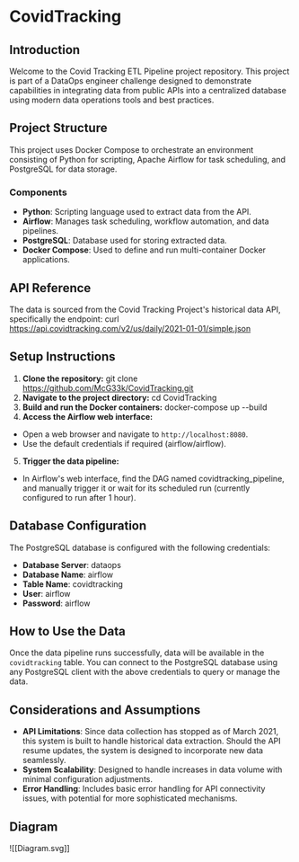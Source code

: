 # CovidTracking

## Introduction
Welcome to the Covid Tracking ETL Pipeline project repository. This project is part of a DataOps engineer challenge designed to demonstrate capabilities in integrating data from public APIs into a centralized database using modern data operations tools and best practices.

## Project Structure
This project uses Docker Compose to orchestrate an environment consisting of Python for scripting, Apache Airflow for task scheduling, and PostgreSQL for data storage.

### Components
- **Python**: Scripting language used to extract data from the API.
- **Airflow**: Manages task scheduling, workflow automation, and data pipelines.
- **PostgreSQL**: Database used for storing extracted data.
- **Docker Compose**: Used to define and run multi-container Docker applications.

## API Reference
The data is sourced from the Covid Tracking Project's historical data API, specifically the endpoint:
curl https://api.covidtracking.com/v2/us/daily/2021-01-01/simple.json

## Setup Instructions
1. **Clone the repository:**
git clone https://github.com/McG33k/CovidTracking.git
2. **Navigate to the project directory:**
cd CovidTracking
3. **Build and run the Docker containers:**
docker-compose up --build
4. **Access the Airflow web interface:**
- Open a web browser and navigate to `http://localhost:8080`.
- Use the default credentials if required (airflow/airflow).
5. **Trigger the data pipeline:**
- In Airflow's web interface, find the DAG named covidtracking_pipeline, and manually trigger it or wait for its scheduled run (currently configured to run after 1 hour).

## Database Configuration
The PostgreSQL database is configured with the following credentials:
- **Database Server**: dataops
- **Database Name**: airflow
- **Table Name**: covidtracking
- **User**: airflow
- **Password**: airflow

## How to Use the Data
Once the data pipeline runs successfully, data will be available in the `covidtracking` table. You can connect to the PostgreSQL database using any PostgreSQL client with the above credentials to query or manage the data.

## Considerations and Assumptions
- **API Limitations**: Since data collection has stopped as of March 2021, this system is built to handle historical data extraction. Should the API resume updates, the system is designed to incorporate new data seamlessly.
- **System Scalability**: Designed to handle increases in data volume with minimal configuration adjustments.
- **Error Handling**: Includes basic error handling for API connectivity issues, with potential for more sophisticated mechanisms.

## Diagram

![[Diagram.svg]]

